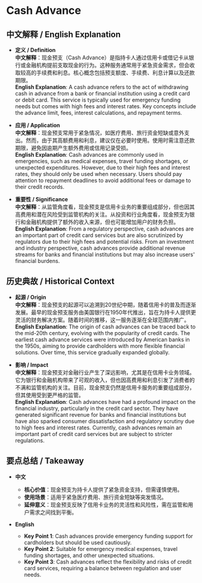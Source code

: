 # Cash Advance

## 中文解释 / English Explanation

* **定义 / Definition**  
  **中文解释**：现金预支（Cash Advance）是指持卡人通过信用卡或借记卡从银行或金融机构提前支取现金的行为。这种服务通常用于紧急资金需求，但会收取较高的手续费和利息。核心概念包括预支额度、手续费、利息计算以及还款期限。  
  **English Explanation**: A cash advance refers to the act of withdrawing cash in advance from a bank or financial institution using a credit card or debit card. This service is typically used for emergency funding needs but comes with high fees and interest rates. Key concepts include the advance limit, fees, interest calculations, and repayment terms.

* **应用 / Application**  
  **中文解释**：现金预支常用于紧急情况，如医疗费用、旅行资金短缺或意外支出。然而，由于其高额费用和利息，建议仅在必要时使用。使用时需注意还款期限，避免因逾期产生额外费用或信用记录受损。  
  **English Explanation**: Cash advances are commonly used in emergencies, such as medical expenses, travel funding shortages, or unexpected expenditures. However, due to their high fees and interest rates, they should only be used when necessary. Users should pay attention to repayment deadlines to avoid additional fees or damage to their credit records.

* **重要性 / Significance**  
  **中文解释**：从监管角度看，现金预支是信用卡业务的重要组成部分，但也因其高费用和潜在风险受到监管机构的关注。从投资和行业角度看，现金预支为银行和金融机构提供了额外的收入来源，但也可能增加用户的财务负担。  
  **English Explanation**: From a regulatory perspective, cash advances are an important part of credit card services but are also scrutinized by regulators due to their high fees and potential risks. From an investment and industry perspective, cash advances provide additional revenue streams for banks and financial institutions but may also increase users' financial burdens.

## 历史典故 / Historical Context

* **起源 / Origin**  
  **中文解释**：现金预支的起源可以追溯到20世纪中期，随着信用卡的普及而逐渐发展。最早的现金预支服务由美国银行在1950年代推出，旨在为持卡人提供更灵活的财务解决方案。随着时间的推移，这一服务逐渐在全球范围内推广。  
  **English Explanation**: The origin of cash advances can be traced back to the mid-20th century, evolving with the popularity of credit cards. The earliest cash advance services were introduced by American banks in the 1950s, aiming to provide cardholders with more flexible financial solutions. Over time, this service gradually expanded globally.

* **影响 / Impact**  
  **中文解释**：现金预支对金融行业产生了深远影响，尤其是在信用卡业务领域。它为银行和金融机构带来了可观的收入，但也因高费用和利息引发了消费者的不满和监管机构的关注。目前，现金预支仍然是信用卡服务的重要组成部分，但其使用受到更严格的监管。  
  **English Explanation**: Cash advances have had a profound impact on the financial industry, particularly in the credit card sector. They have generated significant revenue for banks and financial institutions but have also sparked consumer dissatisfaction and regulatory scrutiny due to high fees and interest rates. Currently, cash advances remain an important part of credit card services but are subject to stricter regulations.

## 要点总结 / Takeaway

* **中文**  
  - **核心价值**：现金预支为持卡人提供了紧急资金支持，但需谨慎使用。  
  - **使用场景**：适用于紧急医疗费用、旅行资金短缺等突发情况。  
  - **延伸意义**：现金预支反映了信用卡业务的灵活性和风险性，需在监管和用户需求之间找到平衡。

* **English**  
  - **Key Point 1**: Cash advances provide emergency funding support for cardholders but should be used cautiously.  
  - **Key Point 2**: Suitable for emergency medical expenses, travel funding shortages, and other unexpected situations.  
  - **Key Point 3**: Cash advances reflect the flexibility and risks of credit card services, requiring a balance between regulation and user needs.